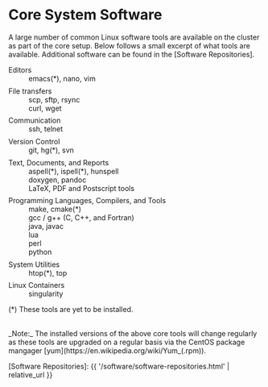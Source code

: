 # Core System Software

A large number of common Linux software tools are available on the cluster as part of the core setup.  Below follows a small excerpt of what tools are available.  Additional software can be found in the [Software Repositories].


<dl>
<dt>Editors</dt>
<dd>
emacs(*), nano, vim
</dd>

<dt>File transfers</dt>
<dd>
scp, sftp, rsync<br>
curl, wget<br>
</dd>

<dt>Communication</dt>
<dd>
ssh, telnet
</dd>

<dt>Version Control</dt>
<dd>
git, hg(*), svn
</dd>

<dt>Text, Documents, and Reports</dt>
<dd>
aspell(*), ispell(*), hunspell<br>
doxygen, pandoc<br>
LaTeX, PDF and Postscript tools<br>
</dd>

<dt>Programming Languages, Compilers, and Tools</dt>
<dd>
make, cmake(*)<br>
gcc / g++ (C, C++, and Fortran)<br>
java, javac<br>
lua<br>
perl<br>
python<br>
</dd>
  
<dt>System Utilities</dt>
<dd>
htop(*), top
</dd>

<dt>Linux Containers</dt>
<dd>
singularity
</dd>
</dl>

(*) These tools are yet to be installed.


<br>
_Note:_ The installed versions of the above core tools will change regularly as these tools are upgraded on a regular basis via the CentOS package mangager [yum](https://en.wikipedia.org/wiki/Yum_(.rpm)).


[Software Repositories]: {{ '/software/software-repositories.html' | relative_url }}

<style>
dt {
  margin-top: 1ex;
}
</style>  
